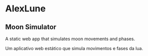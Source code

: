 # AlexLune
## Moon Simulator

A static web app that simulates moon movements and phases.

Um aplicativo web estático que simula movimentos e fases da lua.
